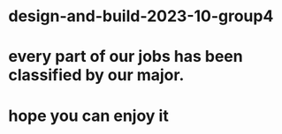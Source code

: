 # design-and-build-2023-10-group4
# every part of our jobs has been classified by our major.
# hope you can enjoy it

